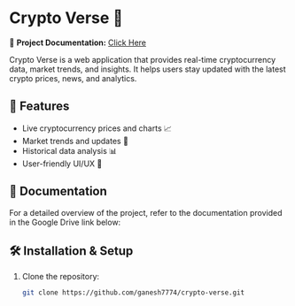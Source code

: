 
# Crypto Verse 🚀
📂 **Project Documentation:** [Click Here](https://drive.google.com/drive/folders/1N9J2QW4x7O21NjwY45yg8q3c0XvHLQuI?usp=sharing)

Crypto Verse is a web application that provides real-time cryptocurrency data, market trends, and insights. It helps users stay updated with the latest crypto prices, news, and analytics.

## 📌 Features
- Live cryptocurrency prices and charts 📈
- Market trends and updates 📰
- Historical data analysis 📊
- User-friendly UI/UX 🎨

## 📖 Documentation
For a detailed overview of the project, refer to the documentation provided in the Google Drive link below:



## 🛠️ Installation & Setup
1. Clone the repository:
   ```bash
   git clone https://github.com/ganesh7774/crypto-verse.git
